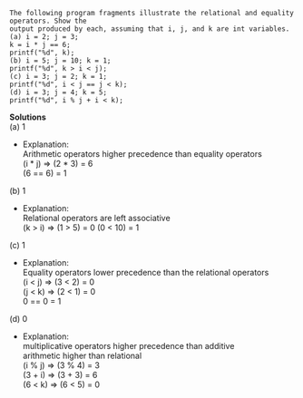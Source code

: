 ```
The following program fragments illustrate the relational and equality operators. Show the
output produced by each, assuming that i, j, and k are int variables.
(a) i = 2; j = 3;
k = i * j == 6;
printf("%d", k);
(b) i = 5; j = 10; k = 1;
printf("%d", k > i < j);
(c) i = 3; j = 2; k = 1;
printf("%d", i < j == j < k);
(d) i = 3; j = 4; k = 5;
printf("%d", i % j + i < k);
```

**Solutions**  
(a) 1 
- Explanation:  
    Arithmetic operators higher precedence than equality operators  
    (i * j) => (2 * 3) = 6  
    (6 == 6) = 1

(b) 1  
- Explanation:  
    Relational operators are left associative  
    (k > i) => (1 > 5) = 0
    (0 < 10) = 1
  
(c) 1  
- Explanation:  
    Equality operators lower precedence than the relational operators  
    (i < j) => (3 < 2) = 0  
    (j < k) => (2 < 1) = 0  
    0 == 0 = 1  

(d) 0  
- Explanation:  
    multiplicative operators higher precedence than additive  
    arithmetic higher than relational  
    (i % j) => (3 % 4) = 3  
    (3 + i) => (3 + 3) = 6  
    (6 < k) => (6 < 5) = 0  